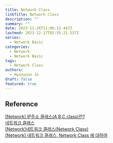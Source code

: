 ```yaml
---
title: Network Class
linkTitle: Network Class
description: ""
summary: ""
date: 2023-11-26T11:06:12.447Z
lastmod: 2023-12-17T02:55:21.537Z
series:
  - Network Basic
categories:
  - Network
  - Network Basic
tags:
  - Network Class
authors:
  - Hyunyoun Jo
draft: false
featured: true
---
```


## Reference

[[Network] IP주소 클래스(A,B,C class)란?](https://limkydev.tistory.com/168)  
[네트워크 클래스](https://ko.wikipedia.org/wiki/%EB%84%A4%ED%8A%B8%EC%9B%8C%ED%81%AC_%ED%81%B4%EB%9E%98%EC%8A%A4)  
[[Network]네트워크 클래스(Network Class)](https://hyoje420.tistory.com/31)  
[[Network] 네트워크 클래스, Network Class 에 대하여](https://wonit.tistory.com/554)
